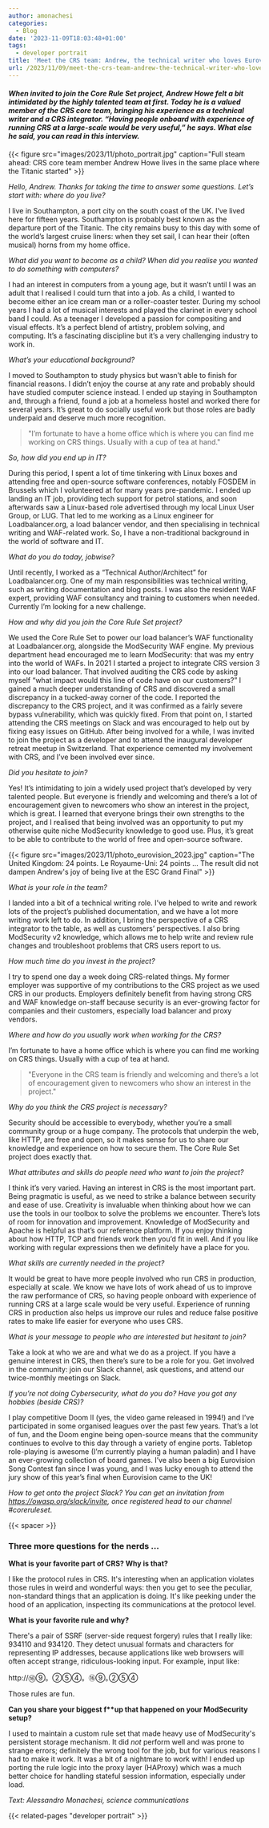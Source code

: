 ```yaml
---
author: amonachesi
categories:
  - Blog
date: '2023-11-09T18:03:48+01:00'
tags:
  - developer portrait
title: 'Meet the CRS team: Andrew, the technical writer who loves Eurovision and Doom II'
url: /2023/11/09/meet-the-crs-team-andrew-the-technical-writer-who-loves-eurovision-and-doom-ii/
---
```


#### *When invited to join the Core Rule Set project, Andrew Howe felt a bit intimidated by the highly talented team at first. Today he is a valued member of the CRS core team, bringing his experience as a technical writer and a CRS integrator. “Having people onboard with experience of running CRS at a large-scale would be very useful,” he says. What else he said, you can read in this interview.*

{{< figure src="images/2023/11/photo_portrait.jpg" caption="Full steam ahead: CRS core team member Andrew Howe lives in the same place where the Titanic started" >}}

*Hello, Andrew. Thanks for taking the time to answer some questions. Let’s start with: where do you live?*

I live in Southampton, a port city on the south coast of the UK. I’ve lived here for fifteen years. Southampton is probably best known as the departure port of the Titanic. The city remains busy to this day with some of the world’s largest cruise liners: when they set sail, I can hear their (often musical) horns from my home office.

*What did you want to become as a child? When did you realise you wanted to do something with computers?*

I had an interest in computers from a young age, but it wasn’t until I was an adult that I realised I could turn that into a job. As a child, I wanted to become either an ice cream man or a roller-coaster tester. During my school years I had a lot of musical interests and played the clarinet in every school band I could. As a teenager I developed a passion for compositing and visual effects. It’s a perfect blend of artistry, problem solving, and computing. It’s a fascinating discipline but it’s a very challenging industry to work in.

*What’s your educational background?*

I moved to Southampton to study physics but wasn’t able to finish for financial reasons. I didn’t enjoy the course at any rate and probably should have studied computer science instead. I ended up staying in Southampton and, through a friend, found a job at a homeless hostel and worked there for several years. It’s great to do socially useful work but those roles are badly underpaid and deserve much more recognition.

> "I’m fortunate to have a home office which is where you can find me working on CRS things. Usually with a cup of tea at hand."

*So, how did you end up in IT?*

During this period, I spent a lot of time tinkering with Linux boxes and attending free and open-source software conferences, notably FOSDEM in Brussels which I volunteered at for many years pre-pandemic. I ended up landing an IT job, providing tech support for petrol stations, and soon afterwards saw a Linux-based role advertised through my local Linux User Group, or LUG. That led to me working as a Linux engineer for Loadbalancer.org, a load balancer vendor, and then specialising in technical writing and WAF-related work. So, I have a non-traditional background in the world of software and IT.

*What do you do today, jobwise?*

Until recently, I worked as a “Technical Author/Architect” for Loadbalancer.org. One of my main responsibilities was technical writing, such as writing documentation and blog posts. I was also the resident WAF expert, providing WAF consultancy and training to customers when needed. Currently I’m looking for a new challenge.

*How and why did you join the Core Rule Set project?*

We used the Core Rule Set to power our load balancer’s WAF functionality at Loadbalancer.org, alongside the ModSecurity WAF engine. My previous department head encouraged me to learn ModSecurity: that was my entry into the world of WAFs. In 2021 I started a project to integrate CRS version 3 into our load balancer. That involved auditing the CRS code by asking myself “what impact would this line of code have on our customers?” I gained a much deeper understanding of CRS and discovered a small discrepancy in a tucked-away corner of the code. I reported the discrepancy to the CRS project, and it was confirmed as a fairly severe bypass vulnerability, which was quickly fixed. From that point on, I started attending the CRS meetings on Slack and was encouraged to help out by fixing easy issues on GitHub. After being involved for a while, I was invited to join the project as a developer and to attend the inaugural developer retreat meetup in Switzerland. That experience cemented my involvement with CRS, and I’ve been involved ever since.

*Did you hesitate to join?*

Yes! It’s intimidating to join a widely used project that’s developed by very talented people. But everyone is friendly and welcoming and there’s a lot of encouragement given to newcomers who show an interest in the project, which is great. I learned that everyone brings their own strengths to the project, and I realised that being involved was an opportunity to put my otherwise quite niche ModSecurity knowledge to good use. Plus, it’s great to be able to contribute to the world of free and open-source software.

{{< figure src="images/2023/11/photo_eurovision_2023.jpg" caption="The United Kingdom: 24 points. Le Royaume-Uni: 24 points ... The result did not dampen Andrew's joy of being live at the ESC Grand Final" >}}

*What is your role in the team?*

I landed into a bit of a technical writing role. I’ve helped to write and rework lots of the project’s published documentation, and we have a lot more writing work left to do. In addition, I bring the perspective of a CRS integrator to the table, as well as customers’ perspectives. I also bring ModSecurity v2 knowledge, which allows me to help write and review rule changes and troubleshoot problems that CRS users report to us.

*How much time do you invest in the project?*

I try to spend one day a week doing CRS-related things. My former employer was supportive of my contributions to the CRS project as we used CRS in our products. Employers definitely benefit from having strong CRS and WAF knowledge on-staff because security is an ever-growing factor for companies and their customers, especially load balancer and proxy vendors.

*Where and how do you usually work when working for the CRS?*

I’m fortunate to have a home office which is where you can find me working on CRS things. Usually with a cup of tea at hand.

> "Everyone in the CRS team is friendly and welcoming and there’s a lot of encouragement given to newcomers who show an interest in the project."

*Why do you think the CRS project is necessary?*

Security should be accessible to everybody, whether you’re a small community group or a huge company. The protocols that underpin the web, like HTTP, are free and open, so it makes sense for us to share our knowledge and experience on how to secure them. The Core Rule Set project does exactly that.

*What attributes and skills do people need who want to join the project?*

I think it’s very varied. Having an interest in CRS is the most important part. Being pragmatic is useful, as we need to strike a balance between security and ease of use. Creativity is invaluable when thinking about how we can use the tools in our toolbox to solve the problems we encounter. There’s lots of room for innovation and improvement. Knowledge of ModSecurity and Apache is helpful as that’s our reference platform. If you enjoy thinking about how HTTP, TCP and friends work then you’d fit in well. And if you like working with regular expressions then we definitely have a place for you.

*What skills are currently needed in the project?*

It would be great to have more people involved who run CRS in production, especially at scale. We know we have lots of work ahead of us to improve the raw performance of CRS, so having people onboard with experience of running CRS at a large scale would be very useful. Experience of running CRS in production also helps us improve our rules and reduce false positive rates to make life easier for everyone who uses CRS.

*What is your message to people who are interested but hesitant to join?*

Take a look at who we are and what we do as a project. If you have a genuine interest in CRS, then there’s sure to be a role for you. Get involved in the community: join our Slack channel, ask questions, and attend our twice-monthly meetings on Slack.

*If you’re not doing Cybersecurity, what do you do? Have you got any hobbies (beside CRS)?*

I play competitive Doom II (yes, the video game released in 1994!) and I’ve participated in some organised leagues over the past few years. That’s a lot of fun, and the Doom engine being open-source means that the community continues to evolve to this day through a variety of engine ports. Tabletop role-playing is awesome (I’m currently playing a human paladin) and I have an ever-growing collection of board games. I’ve also been a big Eurovision Song Contest fan since I was young, and I was lucky enough to attend the jury show of this year’s final when Eurovision came to the UK!

*How to get onto the project Slack? You can get an invitation from <https://owasp.org/slack/invite>, once registered head to our channel #coreruleset.*

{{< spacer >}}

### Three more questions for the nerds ...

**What is your favorite part of CRS? Why is that?**

I like the protocol rules in CRS. It's interesting when an application violates those rules in weird and wonderful ways: then you get to see the peculiar, non-standard things that an application is doing. It's like peeking under the hood of an application, inspecting its communications at the protocol level.

**What is your favorite rule and why?**

There's a pair of SSRF (server-side request forgery) rules that I really like: 934110 and 934120. They detect unusual formats and characters for representing IP addresses, because applications like web browsers will often accept strange, ridiculous-looking input. For example, input like:

http://⑯⑨。②⑤④。⑯⑨｡②⑤④

Those rules are fun.

**Can you share your biggest f\*\*up that happened on your ModSecurity setup?**

I used to maintain a custom rule set that made heavy use of ModSecurity's persistent storage mechanism. It did *not* perform well and was prone to strange errors; definitely the wrong tool for the job, but for various reasons I had to make it work. It was a bit of a nightmare to work with! I ended up porting the rule logic into the proxy layer (HAProxy) which was a much better choice for handling stateful session information, especially under load.

*Text: Alessandro Monachesi, science communications*

{{< related-pages "developer portrait" >}}

